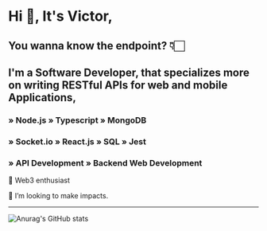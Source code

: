 # Hi 👋, It's Victor, 

## You wanna know the endpoint? 👇🏻

## I'm a Software Developer, that specializes more on writing RESTful APIs for web and mobile Applications, 

### » Node.js  » Typescript  » MongoDB 
### » Socket.io » React.js  » SQL  » Jest
### » API Development » Backend Web Development

<p>🌱 Web3 enthusiast</p>
<p>👯 I’m looking to make impacts.</p>
<hr />


<!-- [![Top Langs](https://github-readme-stats.vercel.app/api/top-langs/?username=nwaguvictor&layout=compact&theme=shades-of-purple)](https://github.com/anuraghazra/github-readme-stats)
<br />
-->
![Anurag's GitHub stats](https://github-readme-stats.vercel.app/api?username=nwaguvictor&show_icons=true&theme=shades-of-purple&count_private=true&hide=contribs)






